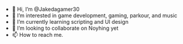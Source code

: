 - 👋 Hi, I’m @Jakedagamer30
- 👀 I’m interested in game development, gaming, parkour, and music
- 🌱 I’m currently learning scripting and UI design
- 💞️ I’m looking to collaborate on Noyhing yet
- 📫 How to reach me.

<!---
Jakedagamer30/Jakedagamer30 is a ✨ special ✨ repository because its `README.md` (this file) appears on your GitHub profile.
You can click the Preview link to take a look at your changes.
--->
